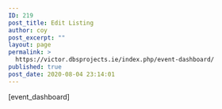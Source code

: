 ```yaml
---
ID: 219
post_title: Edit Listing
author: coy
post_excerpt: ""
layout: page
permalink: >
  https://victor.dbsprojects.ie/index.php/event-dashboard/
published: true
post_date: 2020-08-04 23:14:01
---
```

[event_dashboard]